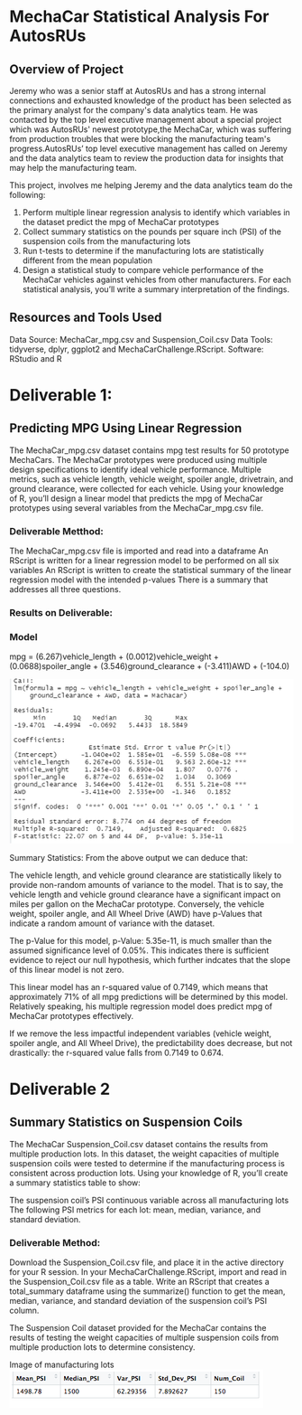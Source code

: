 # MechaCar Statistical Analysis For AutosRUs

## Overview of Project

Jeremy who was a senior staff at AutosRUs and has a strong internal connections and exhausted knowledge of the product has been selected as the primary analyst for the company's data analytics team. He was contacted by the top level executive management about a special project which was AutosRUs' newest prototype,the MechaCar, which was suffering from production troubles that were blocking the manufacturing team's progress.AutosRUs’ top level executive management has called on Jeremy and the data analytics team to review the production data for insights that may help the manufacturing team.

This project, involves me helping Jeremy and the data analytics team do the following:

1. Perform multiple linear regression analysis to identify which variables in the dataset predict the mpg of MechaCar prototypes
2. Collect summary statistics on the pounds per square inch (PSI) of the suspension coils from the manufacturing lots
3. Run t-tests to determine if the manufacturing lots are statistically different from the mean population
4. Design a statistical study to compare vehicle performance of the MechaCar vehicles against vehicles from other manufacturers. For each statistical analysis, you’ll write a summary interpretation of the findings.

## Resources and Tools Used

Data Source: MechaCar_mpg.csv and Suspension_Coil.csv
Data Tools: tidyverse, dplyr, ggplot2 and MechaCarChallenge.RScript.
Software: RStudio and R

# Deliverable 1:

## Predicting MPG Using Linear Regression

The MechaCar_mpg.csv dataset contains mpg test results for 50 prototype MechaCars. The MechaCar prototypes were produced using multiple design specifications to identify ideal vehicle performance. Multiple metrics, such as vehicle length, vehicle weight, spoiler angle, drivetrain, and ground clearance, were collected for each vehicle. Using your knowledge of R, you’ll design a linear model that predicts the mpg of MechaCar prototypes using several variables from the MechaCar_mpg.csv file.

### Deliverable Metthod:

The MechaCar_mpg.csv file is imported and read into a dataframe
An RScript is written for a linear regression model to be performed on all six variables
An RScript is written to create the statistical summary of the linear regression model with the intended p-values
There is a summary that addresses all three questions.

### Results on Deliverable:

### Model

mpg = (6.267)vehicle_length + (0.0012)vehicle_weight + (0.0688)spoiler_angle + (3.546)ground_clearance + (-3.411)AWD + (-104.0)

![mechacar_mpg](https://github.com/femiimam001/MechaCar_Statistical_Analysis/blob/main/mechacar_mpg.PNG)

Summary Statistics:
From the above output we can deduce that:

The vehicle length, and vehicle ground clearance are statistically likely to provide non-random amounts of variance to the model. That is to say, the vehicle length and vehicle ground clearance have a significant impact on miles per gallon on the MechaCar prototype. Conversely, the vehicle weight, spoiler angle, and All Wheel Drive (AWD) have p-Values that indicate a random amount of variance with the dataset.

The p-Value for this model, p-Value: 5.35e-11, is much smaller than the assumed significance level of 0.05%. This indicates there is sufficient evidence to reject our null hypothesis, which further indcates that the slope of this linear model is not zero.

This linear model has an r-squared value of 0.7149, which means that approximately 71% of all mpg predictions will be determined by this model. Relatively speaking, his multiple regression model does predict mpg of MechaCar prototypes effectively.

If we remove the less impactful independent variables (vehicle weight, spoiler angle, and All Wheel Drive), the predictability does decrease, but not drastically: the r-squared value falls from 0.7149 to 0.674.

# Deliverable 2

## Summary Statistics on Suspension Coils

The MechaCar Suspension_Coil.csv dataset contains the results from multiple production lots. In this dataset, the weight capacities of multiple suspension coils were tested to determine if the manufacturing process is consistent across production lots. Using your knowledge of R, you’ll create a summary statistics table to show:

The suspension coil’s PSI continuous variable across all manufacturing lots
The following PSI metrics for each lot: mean, median, variance, and standard deviation.

### Deliverable Method:

Download the Suspension_Coil.csv file, and place it in the active directory for your R session.
In your MechaCarChallenge.RScript, import and read in the Suspension_Coil.csv file as a table.
Write an RScript that creates a total_summary dataframe using the summarize() function to get the mean, median, variance, and standard deviation of the suspension coil’s PSI column.

The Suspension Coil dataset provided for the MechaCar contains the results of testing the weight capacities of multiple suspension coils from multiple production lots to determine consistency.

Image of manufacturing lots
![mfg_lots](https://github.com/femiimam001/MechaCar_Statistical_Analysis/blob/main/mfg_lots.PNG)
